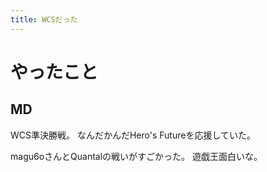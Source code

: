 ```yaml
---
title: WCSだった
---
```


# やったこと

## MD

WCS準決勝戦。
なんだかんだHero's Futureを応援していた。

magu6oさんとQuantalの戦いがすごかった。
遊戯王面白いな。
